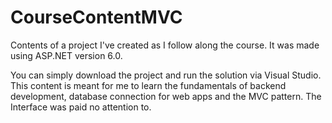 # CourseContentMVC
 Contents of a project I've created as I follow along the course. It was made using ASP.NET version 6.0.

You can simply download the project and run the solution via Visual Studio. This content is meant for me to learn the fundamentals of backend development, database connection for web apps and the MVC pattern. The Interface was paid no attention to.
